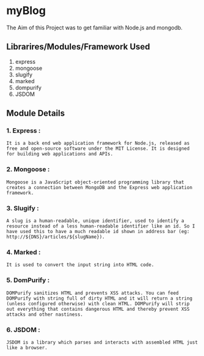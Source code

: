 # myBlog

The Aim of this Project was to get familiar with Node.js and mongodb.

## Librarires/Modules/Framework Used

1. express
2. mongoose
3. slugify
4. marked
5. dompurify
6. JSDOM

## Module Details

### 1. Express : 
    It is a back end web application framework for Node.js, released as free and open-source software under the MIT License. It is designed for building web applications and APIs.

### 2. Mongoose :
    Mongoose is a JavaScript object-oriented programming library that creates a connection between MongoDB and the Express web application framework.

### 3. Slugify :
    A slug is a human-readable, unique identifier, used to identify a resource instead of a less human-readable identifier like an id. So I have used this to have a much readable id shown in address bar (eg: http://${DNS}/articles/${slugName}).

### 4. Marked : 
    It is used to convert the input string into HTML code.

### 5. DomPurify : 
    DOMPurify sanitizes HTML and prevents XSS attacks. You can feed DOMPurify with string full of dirty HTML and it will return a string (unless configured otherwise) with clean HTML. DOMPurify will strip out everything that contains dangerous HTML and thereby prevent XSS attacks and other nastiness.

### 6. JSDOM : 
    JSDOM is a library which parses and interacts with assembled HTML just like a browser.